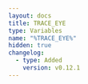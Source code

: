 ```yaml
---
layout: docs
title: TRACE_EYE
type: Variables
name: "%TRACE_EYE%"
hidden: true
changelog:
  - type: Added
    version: v0.12.1
---
```


